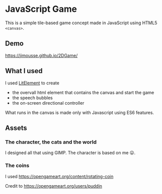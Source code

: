 # JavaScript Game
This is a simple tile-based game concept made in JavaScript using HTML5 `<canvas>`.

## Demo
https://jimousse.github.io/2DGame/

## What I used
I used [LitElement](https://lit-element.polymer-project.org/) to create 
- the overvall html element that  contains the canvas and start the game
- the speech bubbles
- the on-screen directional controller

What runs in the canvas is made only with Javascript using ES6 features.

## Assets
### The character, the cats and the world
I designed all that using GIMP. The character is based on me 😛.
### The coins
I used https://opengameart.org/content/rotating-coin

Credit to https://opengameart.org/users/puddin
